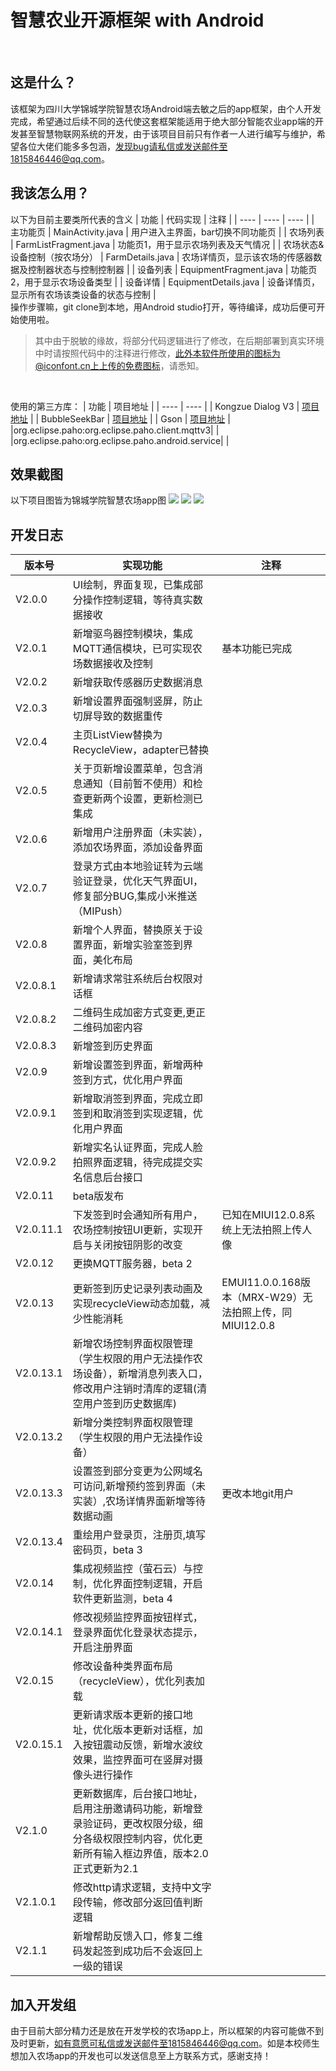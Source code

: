 # 智慧农业开源框架 with Android
</br>

## 这是什么？
该框架为四川大学锦城学院智慧农场Android端去敏之后的app框架，由个人开发完成，希望通过后续不同的迭代使这套框架能适用于绝大部分智能农业app端的开发甚至智慧物联网系统的开发，由于该项目目前只有作者一人进行编写与维护，希望各位大佬们能多多包涵，发现bug请私信或发送邮件至1815846446@qq.com。

## 我该怎么用？
以下为目前主要类所代表的含义
|  功能   | 代码实现  | 注释 |
|  ----  | ----  | ---- |
| 主功能页 | MainActivity.java | 用户进入主界面，bar切换不同功能页 |
| 农场列表  | FarmListFragment.java | 功能页1，用于显示农场列表及天气情况 |
| 农场状态&设备控制（按农场分）  | FarmDetails.java | 农场详情页，显示该农场的传感器数据及控制器状态与控制控制器 |
| 设备列表 | EquipmentFragment.java | 功能页2，用于显示农场设备类型 |
| 设备详情 | EquipmentDetails.java | 设备详情页，显示所有农场该类设备的状态与控制 |
</br>
操作步骤嘛，git clone到本地，用Android studio打开，等待编译，成功后便可开始使用啦。</br>

>其中由于脱敏的缘故，将部分代码逻辑进行了修改，在后期部署到真实环境中时请按照代码中的注释进行修改，此外本软件所使用的图标为@iconfont.cn上上传的免费图标，请悉知。
</br>

使用的第三方库：
|  功能   | 项目地址  |
|  ----  | ----  |
| Kongzue Dialog V3 | [项目地址](https://github.com/kongzue/DialogV3) |
| BubbleSeekBar  | [项目地址](https://github.com/woxingxiao/BubbleSeekBar) |
| Gson | [项目地址](https://github.com/google/gson) |
|org.eclipse.paho:org.eclipse.paho.client.mqttv3| |
|org.eclipse.paho:org.eclipse.paho.android.service| |
</br>

## 效果截图
以下项目图皆为锦城学院智慧农场app图
![](https://github.com/slatejack/openSmartFarm/blob/main/buildimg/%E9%A2%84%E8%A7%881.jpg?raw=true)
![](https://github.com/slatejack/openSmartFarm/blob/main/buildimg/%E9%A2%84%E8%A7%882.jpg?raw=true)
![](https://github.com/slatejack/openSmartFarm/blob/main/buildimg/%E9%A2%84%E8%A7%883.jpg?raw=true)

## 开发日志
|  版本号   | 实现功能  | 注释 |
|  ----  | ----  | ---- |
|  V2.0.0  | UI绘制，界面复现，已集成部分操作控制逻辑，等待真实数据接收 | |
|  V2.0.1  | 新增驱鸟器控制模块，集成MQTT通信模块，已可实现农场数据接收及控制 | 基本功能已完成 |
|  V2.0.2  | 新增获取传感器历史数据消息 |
|  V2.0.3  | 新增设置界面强制竖屏，防止切屏导致的数据重传 |
|  V2.0.4  | 主页ListView替换为RecycleView，adapter已替换 |
|  V2.0.5  | 关于页新增设置菜单，包含消息通知（目前暂不使用）和检查更新两个设置，更新检测已集成 |
|  V2.0.6  | 新增用户注册界面（未实装），添加农场界面，添加设备界面 |
|  V2.0.7  | 登录方式由本地验证转为云端验证登录，优化天气界面UI，修复部分BUG,集成小米推送（MIPush） |
|  V2.0.8  | 新增个人界面，替换原关于设置界面，新增实验室签到界面，美化布局 |
|  V2.0.8.1  | 新增请求常驻系统后台权限对话框 |
|  V2.0.8.2  | 二维码生成加密方式变更,更正二维码加密内容 |
|  V2.0.8.3  | 新增签到历史界面 |
|  V2.0.9  | 新增设置签到界面，新增两种签到方式，优化用户界面 |
|  V2.0.9.1  | 新增取消签到界面，完成立即签到和取消签到实现逻辑，优化用户界面 |
|  V2.0.9.2  | 新增实名认证界面，完成人脸拍照界面逻辑，待完成提交实名信息后台接口 |
|  V2.0.11 | beta版发布 |
|  V2.0.11.1  |下发签到时会通知所有用户，农场控制按钮UI更新，实现开启与关闭按钮阴影的改变| 已知在MIUI12.0.8系统上无法拍照上传人像 |
|  V2.0.12 | 更换MQTT服务器，beta 2 | 
|  V2.0.13 | 更新签到历史记录列表动画及实现recycleView动态加载，减少性能消耗 | EMUI11.0.0.168版本（MRX-W29）无法拍照上传，同MIUI12.0.8|
|  V2.0.13.1 | 新增农场控制界面权限管理（学生权限的用户无法操作农场设备），新增消息列表入口，修改用户注销时清库的逻辑(清空用户签到历史数据库) |
|  V2.0.13.2 | 新增分类控制界面权限管理（学生权限的用户无法操作设备）|
|  V2.0.13.3 | 设置签到部分变更为公网域名可访问,新增预约签到界面（未实装）,农场详情界面新增等待数据动画 | 更改本地git用户 |
|  V2.0.13.4 | 重绘用户登录页，注册页,填写密码页，beta 3 |
|  V2.0.14  | 集成视频监控（萤石云）与控制，优化界面控制逻辑，开启软件更新监测，beta 4 |
|  V2.0.14.1 | 修改视频监控界面按钮样式，登录界面优化登录状态提示，开启注册界面 |
|  V2.0.15  | 修改设备种类界面布局（recycleView），优化列表加载  |
|  V2.0.15.1 | 更新请求版本更新的接口地址，优化版本更新对话框，加入按钮震动反馈，新增水波纹效果，监控界面可在竖屏对摄像头进行操作 |
|  V2.1.0 | 更新数据库，后台接口地址，启用注册邀请码功能，新增登录验证码，更改权限分级，细分各级权限控制内容，优化更新所有输入框边界值，版本2.0正式更新为2.1 |
|  V2.1.0.1 | 修改http请求逻辑，支持中文字段传输，修改部分返回值判断逻辑 |
|  V2.1.1 | 新增帮助反馈入口，修复二维码发起签到成功后不会返回上一级的错误 | |

## 加入开发组
由于目前大部分精力还是放在开发学校的农场app上，所以框架的内容可能做不到及时更新，如有意愿可私信或发送邮件至1815846446@qq.com。如是本校师生想加入农场app的开发也可以发送信息至上方联系方式，感谢支持！

